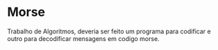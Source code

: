 # Morse
Trabalho de Algoritmos, deveria ser feito um programa para codificar e outro para decodificar mensagens em codigo morse.
